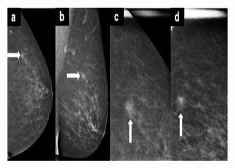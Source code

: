 <p align="center">
  <img src="https://github.com/amousavi9/Breast_Segmentation_UNet/blob/main/results/ultrasound_scan.png" width="750" height="350" />
</p>
